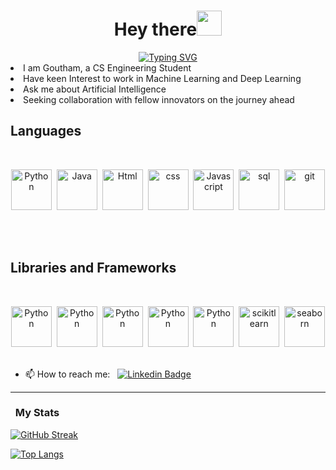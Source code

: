 <h1 align="center">Hey there<img src="https://raw.githubusercontent.com/aemmadi/aemmadi/master/wave.gif" width="40"></h1>
<div align = "center">
<a href="https://git.io/typing-svg"><img src="https://readme-typing-svg.demolab.com?font=Fira+Code&weight=500&size=25&pause=1000&color=F730EB&center=true&vCenter=true&random=false&width=1000&height=100&lines=Machine+Learning+Enthusiast;Working+with+Fascinating+Models;Programmer;CS+Engineer+in+Profession" alt="Typing SVG" /></a>
</div>

<li>I am Goutham, a CS Engineering Student</li>
<li>Have keen Interest to work in Machine Learning and Deep Learning</li>
<li>Ask me about Artificial Intelligence</li>
<li>Seeking collaboration with fellow innovators on the journey ahead</li>


<h2>Languages</h2>
<br>
<p align = "center">
<img src="https://cdn.jsdelivr.net/gh/devicons/devicon@latest/icons/python/python-original.svg" alt="Python" width="65" height="65"/>&nbsp;
<img src="https://cdn.jsdelivr.net/gh/devicons/devicon@latest/icons/java/java-original.svg" alt="Java" width="65" height="65"/>&nbsp;
<img src="https://cdn.jsdelivr.net/gh/devicons/devicon@latest/icons/html5/html5-original.svg" alt="Html" width="65" height="65"/>&nbsp;
<img src="https://cdn.jsdelivr.net/gh/devicons/devicon@latest/icons/css3/css3-original.svg" alt="css" width="65" height="65"/>&nbsp;
<img src="https://cdn.jsdelivr.net/gh/devicons/devicon@latest/icons/javascript/javascript-original.svg" alt="Javascript" width="65" height="65"/>&nbsp;
<img src="https://cdn.jsdelivr.net/gh/devicons/devicon@latest/icons/mysql/mysql-original.svg" alt="sql" width="65" height="65"/>&nbsp;
<img src="https://cdn.jsdelivr.net/gh/devicons/devicon@latest/icons/git/git-plain-wordmark.svg" alt="git" width="65" height="65"/>&nbsp;
</p>
<br>
<h2>Libraries and Frameworks</h2>
<br>
<p align="center">
<img src="https://cdn.jsdelivr.net/gh/devicons/devicon@latest/icons/jupyter/jupyter-original.svg" alt="Python" width="65" height="65"/>&nbsp;
<img src="https://cdn.jsdelivr.net/gh/devicons/devicon@latest/icons/numpy/numpy-original.svg" alt="Python" width="65" height="65"/>&nbsp;
<img src="https://cdn.jsdelivr.net/gh/devicons/devicon@latest/icons/pandas/pandas-original.svg" alt="Python" width="65" height="65"/>&nbsp;
<img src="https://cdn.jsdelivr.net/gh/devicons/devicon@latest/icons/matplotlib/matplotlib-original.svg" alt="Python" width="65" height="65"/>&nbsp;
<img src="https://cdn.jsdelivr.net/gh/devicons/devicon@latest/icons/plotly/plotly-original.svg" alt="Python" width="65" height="65"/>&nbsp;
<img src="https://cdn.jsdelivr.net/gh/devicons/devicon@latest/icons/scikitlearn/scikitlearn-original.svg" alt="scikitlearn" width="65" height="65"/>&nbsp;
<img src="https://cdn.jsdelivr.net/gh/devicons/devicon@latest/icons/tensorflow/tensorflow-original.svg" alt="seaborn" width="65" height="65"/>&nbsp;
<br>
  
- 📫 How to reach me: &nbsp; [![Linkedin Badge](https://img.shields.io/badge/-gouthamkumar-blue?style=flat&logo=Linkedin&logoColor=white)](https://www.linkedin.com/in/goutham-kumar-s-65a635224/)

---

###  &nbsp; My Stats 
<a href="https://git.io/streak-stats"><img src="https://streak-stats.demolab.com?user=gouthamkumar025&hide_border=true" alt="GitHub Streak" /></a>

[![Top Langs](https://github-readme-stats.vercel.app/api/top-langs/?username=gouthamkumar025&layout=compact&theme=vision-friendly-dark)](https://github.com/gouthamkumar025/github-readme-stats)

